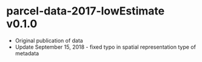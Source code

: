 # parcel-data-2017-lowEstimate v0.1.0

* Original publication of data
* Update September 15, 2018 - fixed typo in spatial representation type of metadata